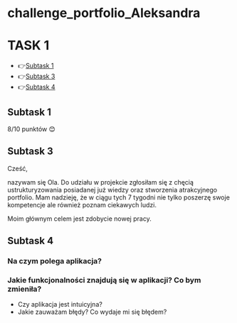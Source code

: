 # challenge_portfolio_Aleksandra
# TASK 1
 - 👉[Subtask 1](#Subtask-1)
 - 👉[Subtask 3](#Subtask-3)
 - 👉[Subtask 4](#Subtask-4)
 
## Subtask 1
8/10 punktów :blush: 
## Subtask 3
Cześć,

nazywam się Ola. Do udziału w projekcie zgłosiłam się z chęcią ustrukturyzowania posiadanej już wiedzy oraz stworzenia atrakcyjnego portfolio. Mam nadzieję, że w ciągu tych 7 tygodni nie tylko poszerzę swoje kompetencje ale również poznam ciekawych ludzi. 

Moim głównym celem jest zdobycie nowej pracy.

## Subtask 4
### Na czym polega aplikacja?
### Jakie funkcjonalności znajdują się w aplikacji? Co bym zmieniła?
- Czy aplikacja jest intuicyjna?
- Jakie zauważam błędy? Co wydaje mi się błędem? 

